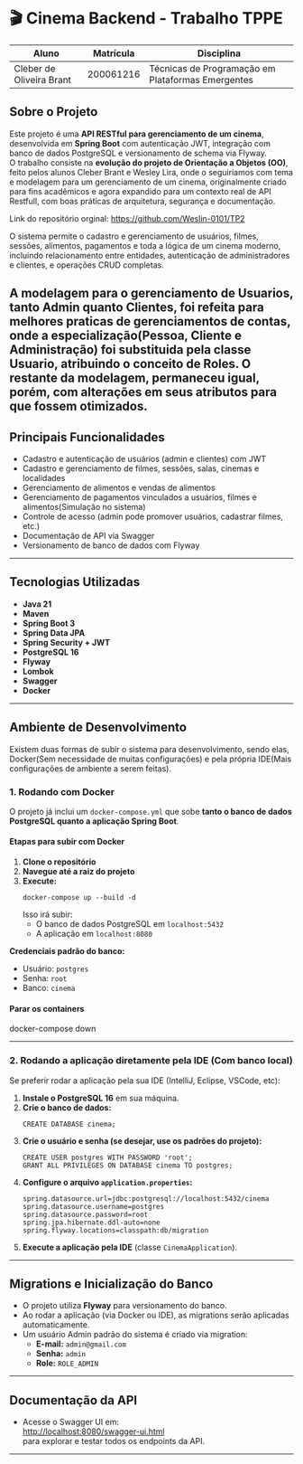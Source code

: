 # 🎬 Cinema Backend - Trabalho TPPE

| Aluno                        | Matrícula   | Disciplina                                           |
|------------------------------|-------------|------------------------------------------------------|
| Cleber de Oliveira Brant     | 200061216   | Técnicas de Programação em Plataformas Emergentes     |


## Sobre o Projeto

Este projeto é uma **API RESTful para gerenciamento de um cinema**, desenvolvida em **Spring Boot** com autenticação JWT, integração com banco de dados PostgreSQL e versionamento de schema via Flyway.  
O trabalho consiste na **evolução do projeto de Orientação a Objetos (OO)**, feito pelos alunos Cleber Brant e Wesley Lira, onde  o seguiriamos com tema e modelagem para um gerenciamento de um cinema, originalmente criado para fins acadêmicos e agora expandido para um contexto real de API Restfull, com boas práticas de arquitetura, segurança e documentação.

Link do repositório orginal: https://github.com/Weslin-0101/TP2

O sistema permite o cadastro e gerenciamento de usuários, filmes, sessões, alimentos, pagamentos e toda a lógica de um cinema moderno, incluindo relacionamento entre entidades, autenticação de administradores e clientes, e operações CRUD completas.

A modelagem para o gerenciamento de Usuarios, tanto Admin quanto Clientes, foi refeita para melhores praticas de gerenciamentos de contas, onde a especialização(Pessoa, Cliente e Administração) foi substituida pela classe Usuario, atribuindo o conceito de Roles. O restante da modelagem, permaneceu igual, porém, com alterações em seus atributos para que fossem otimizados.
---

## Principais Funcionalidades

- Cadastro e autenticação de usuários (admin e clientes) com JWT
- Cadastro e gerenciamento de filmes, sessões, salas, cinemas e localidades
- Gerenciamento de alimentos e vendas de alimentos
- Gerenciamento de pagamentos vinculados a usuários, filmes e alimentos(Simulação no sistema)
- Controle de acesso (admin pode promover usuários, cadastrar filmes, etc.)
- Documentação de API via Swagger
- Versionamento de banco de dados com Flyway

---

## Tecnologias Utilizadas

- **Java 21**
- **Maven**
- **Spring Boot 3**
- **Spring Data JPA**
- **Spring Security + JWT**
- **PostgreSQL 16**
- **Flyway**
- **Lombok**
- **Swagger**
- **Docker**

---

## Ambiente de Desenvolvimento
Existem duas formas de subir o sistema para desenvolvimento, sendo elas, Docker(Sem necessidade de muitas configurações) e pela própria IDE(Mais configurações de ambiente a serem feitas).

### 1. Rodando com Docker

O projeto já inclui um `docker-compose.yml` que sobe **tanto o banco de dados PostgreSQL quanto a aplicação Spring Boot**.

#### Etapas para subir com Docker

1. **Clone o repositório**
2. **Navegue até a raiz do projeto**
3. **Execute:**
    ```
    docker-compose up --build -d
    ```
   Isso irá subir:
   - O banco de dados PostgreSQL em `localhost:5432`
   - A aplicação em `localhost:8080`

**Credenciais padrão do banco:**
- Usuário: `postgres`
- Senha: `root`
- Banco: `cinema`

#### Parar os containers
docker-compose down

---

### 2. Rodando a aplicação diretamente pela IDE (Com banco local)

Se preferir rodar a aplicação pela sua IDE (IntelliJ, Eclipse, VSCode, etc):

1. **Instale o PostgreSQL 16** em sua máquina.
2. **Crie o banco de dados:**
    ```
    CREATE DATABASE cinema;
    ```
3. **Crie o usuário e senha (se desejar, use os padrões do projeto):**
    ```
    CREATE USER postgres WITH PASSWORD 'root';
    GRANT ALL PRIVILEGES ON DATABASE cinema TO postgres;
    ```
4. **Configure o arquivo `application.properties`:**
    ```
    spring.datasource.url=jdbc:postgresql://localhost:5432/cinema
    spring.datasource.username=postgres
    spring.datasource.password=root
    spring.jpa.hibernate.ddl-auto=none
    spring.flyway.locations=classpath:db/migration
    ```
5. **Execute a aplicação pela IDE** (classe `CinemaApplication`).

---

## Migrations e Inicialização do Banco

- O projeto utiliza **Flyway** para versionamento do banco.
- Ao rodar a aplicação (via Docker ou IDE), as migrations serão aplicadas automaticamente.
- Um usuário Admin padrão do sistema é criado via migration:
    - **E-mail:** `admin@gmail.com`
    - **Senha:** `admin`
    - **Role:** `ROLE_ADMIN`
---

## Documentação da API

- Acesse o Swagger UI em:  
  [http://localhost:8080/swagger-ui.html](http://localhost:8080/swagger-ui.html)  
  para explorar e testar todos os endpoints da API.

---

